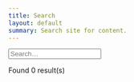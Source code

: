 ```yaml
---
title: Search
layout: default
summary: Search site for content.
---
```


<div class="content" id="content">
<input placeholder="Search…" type="search" id="search" class="search-input">
<div id="results" class="all-posts results"><p class="">Found 0 result(s)</p></div>
</div>

